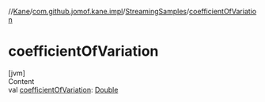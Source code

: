 //[Kane](../../index.md)/[com.github.jomof.kane.impl](../index.md)/[StreamingSamples](index.md)/[coefficientOfVariation](coefficient-of-variation.md)



# coefficientOfVariation  
[jvm]  
Content  
val [coefficientOfVariation](coefficient-of-variation.md): [Double](https://kotlinlang.org/api/latest/jvm/stdlib/kotlin/-double/index.html)  



